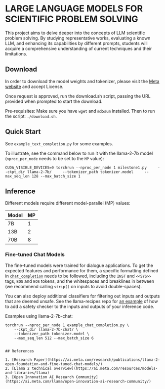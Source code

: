 # LARGE LANGUAGE MODELS FOR SCIENTIFIC PROBLEM SOLVING

This project aims to delve deeper into the concepts of LLM scientific problem solving. By studying representative works, evaluating a known LLM, and enhancing its capabilities by different prompts, students will acquire a comprehensive understanding of current techniques and their limitations.

## Download

In order to download the model weights and tokenizer, please visit the [Meta website](https://ai.meta.com/resources/models-and-libraries/llama-downloads/) and accept License.

Once request is approved, run the download.sh script, passing the URL provided when prompted to start the download.

Pre-requisites: Make sure you have `wget` and `md5sum` installed. Then to run the script: `./download.sh`.


## Quick Start

See `example_text_completion.py` for some examples. 

To illustrate, see the command below to run it with the llama-2-7b model (`nproc_per_node` needs to be set to the `MP` value):

```
CUDA_VISIBLE_DEVICES=0 torchrun --nproc_per_node 1 milestone1.py     --ckpt_dir llama-2-7b/     --tokenizer_path tokenizer.model     --max_seq_len 128 --max_batch_size 1
```

## Inference

Different models require different model-parallel (MP) values:

|  Model | MP |
|--------|----|
| 7B     | 1  |
| 13B    | 2  |
| 70B    | 8  |

### Fine-tuned Chat Models

The fine-tuned models were trained for dialogue applications. To get the expected features and performance for them, a specific formatting defined in [`chat_completion`](https://github.com/facebookresearch/llama/blob/main/llama/generation.py#L212)
needs to be followed, including the `INST` and `<<SYS>>` tags, `BOS` and `EOS` tokens, and the whitespaces and breaklines in between (we recommend calling `strip()` on inputs to avoid double-spaces).

You can also deploy additional classifiers for filtering out inputs and outputs that are deemed unsafe. See the llama-recipes repo for [an example](https://github.com/facebookresearch/llama-recipes/blob/main/inference/inference.py) of how to add a safety checker to the inputs and outputs of your inference code.

Examples using llama-2-7b-chat:

```
torchrun --nproc_per_node 1 example_chat_completion.py \
    --ckpt_dir llama-2-7b-chat/ \
    --tokenizer_path tokenizer.model \
    --max_seq_len 512 --max_batch_size 6


## References

1. [Research Paper](https://ai.meta.com/research/publications/llama-2-open-foundation-and-fine-tuned-chat-models/)
2. [Llama 2 technical overview](https://ai.meta.com/resources/models-and-libraries/llama)
3. [Open Innovation AI Research Community](https://ai.meta.com/llama/open-innovation-ai-research-community/)

